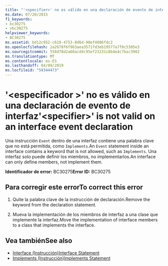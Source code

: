 ```yaml
---
title: "'<specifier>' no es válido en una declaración de evento de interfaz"
ms.date: 07/20/2015
f1_keywords:
- bc30275
- vbc30275
helpviewer_keywords:
- BC30275
ms.assetid: bd12c952-c619-4753-8d6d-90ef4086fdc2
ms.openlocfilehash: 2a2678f6f963aea3571fd3eb19577a7f0c5305e3
ms.sourcegitcommit: 558d78d2a68acd4c95ef23231c8b4e4c7bac3902
ms.translationtype: MT
ms.contentlocale: es-ES
ms.lasthandoff: 04/09/2019
ms.locfileid: "59344473"
---
```

# <a name="specifier-is-not-valid-on-an-interface-event-declaration"></a><span data-ttu-id="6ba56-102">'\<especificador >' no es válido en una declaración de evento de interfaz</span><span class="sxs-lookup"><span data-stu-id="6ba56-102">'\<specifier>' is not valid on an interface event declaration</span></span>
<span data-ttu-id="6ba56-103">Una instrucción `Event` dentro de una interfaz contiene una palabra clave que no está permitida, como `Implements`.</span><span class="sxs-lookup"><span data-stu-id="6ba56-103">An `Event` statement inside an interface contains a keyword that is not allowed, such as `Implements`.</span></span> <span data-ttu-id="6ba56-104">Una interfaz solo puede definir los miembros, no implementarlos.</span><span class="sxs-lookup"><span data-stu-id="6ba56-104">An interface can only define members, not implement them.</span></span>  
  
 <span data-ttu-id="6ba56-105">**Identificador de error:** BC30275</span><span class="sxs-lookup"><span data-stu-id="6ba56-105">**Error ID:** BC30275</span></span>  
  
## <a name="to-correct-this-error"></a><span data-ttu-id="6ba56-106">Para corregir este error</span><span class="sxs-lookup"><span data-stu-id="6ba56-106">To correct this error</span></span>  
  
1. <span data-ttu-id="6ba56-107">Quite la palabra clave de la instrucción de declaración.</span><span class="sxs-lookup"><span data-stu-id="6ba56-107">Remove the keyword from the declaration statement.</span></span>  
  
2. <span data-ttu-id="6ba56-108">Mueva la implementación de los miembros de interfaz a una clase que implemente la interfaz.</span><span class="sxs-lookup"><span data-stu-id="6ba56-108">Move the implementation of interface members to a class that implements the interface.</span></span>  
  
## <a name="see-also"></a><span data-ttu-id="6ba56-109">Vea también</span><span class="sxs-lookup"><span data-stu-id="6ba56-109">See also</span></span>

- [<span data-ttu-id="6ba56-110">Interface (Instrucción)</span><span class="sxs-lookup"><span data-stu-id="6ba56-110">Interface Statement</span></span>](../../visual-basic/language-reference/statements/interface-statement.md)
- [<span data-ttu-id="6ba56-111">Implements (Instrucción)</span><span class="sxs-lookup"><span data-stu-id="6ba56-111">Implements Statement</span></span>](../../visual-basic/language-reference/statements/implements-statement.md)
